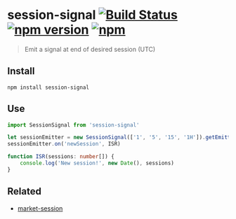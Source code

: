 # session-signal [![Build Status](https://travis-ci.org/strong-roots-capital/session-signal.svg?branch=master)](https://travis-ci.org/strong-roots-capital/session-signal) [![npm version](https://img.shields.io/npm/v/session-signal.svg)](https://npmjs.org/package/session-signal) [![npm](https://img.shields.io/npm/dt/session-signal.svg)](https://www.npmjs.com/package/session-signal)

> Emit a signal at end of desired session (UTC)

## Install

``` shell
npm install session-signal
```

## Use

``` typescript
import SessionSignal from 'session-signal'

let sessionEmitter = new SessionSignal(['1', '5', '15', '1H']).getEmitter()
sessionEmitter.on('newSession', ISR)

function ISR(sessions: number[]) {
    console.log('New session!', new Date(), sessions)
}
```

## Related

- [market-session](https://github.com/strong-roots-capital/market-session)
